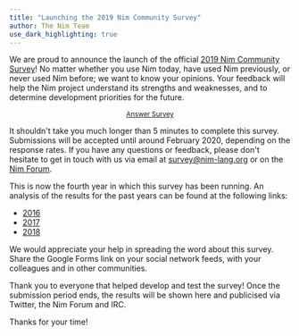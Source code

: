 ```yaml
---
title: "Launching the 2019 Nim Community Survey"
author: The Nim Team
use_dark_highlighting: true
---
```


We are proud to announce the launch of the official
[2019 Nim Community Survey](https://forms.gle/MM28istruU8YC7Fz9)!
No matter whether you use Nim today, have used Nim previously, or never used Nim before;
we want to know your opinions.
Your feedback will help the Nim project understand its strengths and
weaknesses, and to determine development priorities for the future.

<div style="text-align: center;">
  <a class="pure-button pure-button-primary" style="font-size: 85%; display: inline-block;" href="https://forms.gle/MM28istruU8YC7Fz9" target="_blank">
  Answer Survey
  </a>
</div>

It shouldn't take you much longer than 5 minutes to complete this survey.
Submissions will be accepted until around February 2020, depending on the
response rates.
If you have any questions or feedback, please don't hesitate
to get in touch with us via email at survey@nim-lang.org or on the
[Nim Forum](http://forum.nim-lang.org).

This is now the fourth year in which this survey has been running.
An analysis of the results for the past years can be found at the following links:

* [2016](https://nim-lang.org/blog/2016/09/03/community-survey-results-2016.html)
* [2017](https://nim-lang.org/blog/2017/10/01/community-survey-results-2017.html)
* [2018](https://nim-lang.org/blog/2018/10/27/community-survey-results-2018.html)

We would appreciate your help in spreading the word about this survey.
Share the Google Forms link on your social network feeds, with your colleagues
and in other communities.

Thank you to everyone that helped develop and test the survey!
Once the submission period ends, the results will be shown here and publicised
via Twitter, the Nim Forum and IRC.

Thanks for your time!
